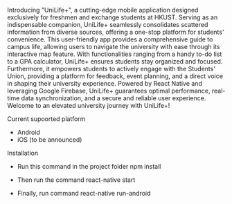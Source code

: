 Introducing "UniLife+", a cutting-edge mobile application designed exclusively for freshmen and exchange students at HKUST. Serving as an indispensable companion, UniLife+ seamlessly consolidates scattered information from diverse sources, offering a one-stop platform for students' convenience. This user-friendly app provides a comprehensive guide to campus life, allowing users to navigate the university with ease through its interactive map feature. With functionalities ranging from a handy to-do list to a GPA calculator, UniLife+ ensures students stay organized and focused. Furthermore, it empowers students to actively engage with the Students' Union, providing a platform for feedback, event planning, and a direct voice in shaping their university experience. Powered by React Native and leveraging Google Firebase, UniLife+ guarantees optimal performance, real-time data synchronization, and a secure and reliable user experience. Welcome to an elevated university journey with UniLife+!

Current supoorted platform
- Android
- iOS (to be announced)

Installation

- Run this command in the project folder
npm install 

- Then run the command
react-native start

- Finally, run command
react-native run-android